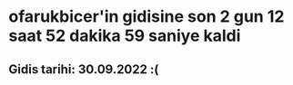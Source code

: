 # ofarukbicer'in gidisine son 2 gun 12 saat 52 dakika 59 saniye kaldi

## Gidis tarihi: 30.09.2022 :(
